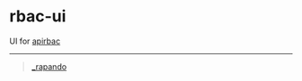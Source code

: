 # rbac-ui

UI for [apirbac](https://github.com/innv8/apirbac)

---
> [_rapando](https://twitter.com/_rapando)